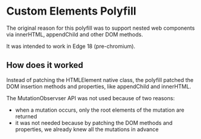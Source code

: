 # Custom Elements Polyfill

The original reason for this polyfill was to support nested web components via innerHTML, appendChild and other DOM methods.

It was intended to work in Edge 18 (pre-chromium).

## How does it worked

Instead of patching the HTMLElement native class, the polyfill patched the DOM insertion methods and properties, like appendChild and innerHTML.

The MutationObservser API was not used because of two reasons:
- when a mutation occurs, only the root elements of the mutation are returned
- it was not needed because by patching the DOM methods and properties, we already knew all the mutations in advance
